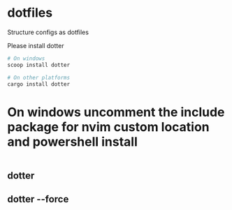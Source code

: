 # dotfiles

Structure configs as dotfiles

Please install dotter
```sh
# On windows
scoop install dotter

# On other platforms
cargo install dotter
```

# On windows uncomment the include package for nvim custom location and powershell install
```toml 

```

## dotter
## dotter --force
